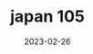 ---
weight: 105
images: 
- /images/Japan/DSCF9719.jpg
title: japan 105
date: 2023-02-26
tags:
- japan
---